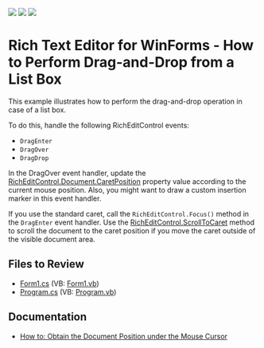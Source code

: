 <!-- default badges list -->
![](https://img.shields.io/endpoint?url=https://codecentral.devexpress.com/api/v1/VersionRange/128610939/12.1.4%2B)
[![](https://img.shields.io/badge/Open_in_DevExpress_Support_Center-FF7200?style=flat-square&logo=DevExpress&logoColor=white)](https://supportcenter.devexpress.com/ticket/details/E2943)
[![](https://img.shields.io/badge/📖_How_to_use_DevExpress_Examples-e9f6fc?style=flat-square)](https://docs.devexpress.com/GeneralInformation/403183)
<!-- default badges end -->

# Rich Text Editor for WinForms - How to Perform Drag-and-Drop from a List Box

This example illustrates how to perform the drag-and-drop operation in case of a list box.

To do this, handle the following RichEditControl events:

* `DragEnter`
* `DragOver`
* `DragDrop`

In the DragOver event handler, update the [RichEditControl.Document.CaretPosition](https://docs.devexpress.com/OfficeFileAPI/DevExpress.XtraRichEdit.API.Native.Document.CaretPosition) property value according to the current mouse position. Also, you might want to draw a custom insertion marker in this event handler.

If you use the standard caret, call the `RichEditControl.Focus()` method in the `DragEnter` event handler. Use the [RichEditControl.ScrollToCaret](https://docs.devexpress.com/WindowsForms/devexpress.xtrarichedit.richeditcontrol.scrolltocaret.overloads) method to scroll the document to the caret position if you move the caret outside of the visible document area.

## Files to Review

* [Form1.cs](./CS/Form1.cs) (VB: [Form1.vb](./VB/Form1.vb))
* [Program.cs](./CS/Program.cs) (VB: [Program.vb](./VB/Program.vb))

## Documentation

* [How to: Obtain the Document Position under the Mouse Cursor](https://docs.devexpress.com/WindowsForms/6012/controls-and-libraries/rich-text-editor/examples/text/how-to-obtain-the-document-position-under-the-mouse-pointer)
